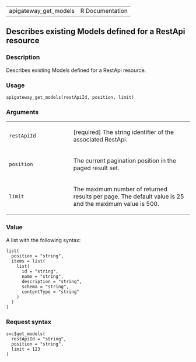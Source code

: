 <table style="width: 100%;">
<tbody>
<tr class="odd">
<td>apigateway_get_models</td>
<td style="text-align: right;">R Documentation</td>
</tr>
</tbody>
</table>

## Describes existing Models defined for a RestApi resource

### Description

Describes existing Models defined for a RestApi resource.

### Usage

    apigateway_get_models(restApiId, position, limit)

### Arguments

<table>
<colgroup>
<col style="width: 35%" />
<col style="width: 65%" />
</colgroup>
<tbody>
<tr class="odd">
<td><code id="apigateway_get_models_:_restApiId">restApiId</code></td>
<td><p>[required] The string identifier of the associated
RestApi.</p></td>
</tr>
<tr class="even">
<td><code id="apigateway_get_models_:_position">position</code></td>
<td><p>The current pagination position in the paged result set.</p></td>
</tr>
<tr class="odd">
<td><code id="apigateway_get_models_:_limit">limit</code></td>
<td><p>The maximum number of returned results per page. The default
value is 25 and the maximum value is 500.</p></td>
</tr>
</tbody>
</table>

### Value

A list with the following syntax:

    list(
      position = "string",
      items = list(
        list(
          id = "string",
          name = "string",
          description = "string",
          schema = "string",
          contentType = "string"
        )
      )
    )

### Request syntax

    svc$get_models(
      restApiId = "string",
      position = "string",
      limit = 123
    )
